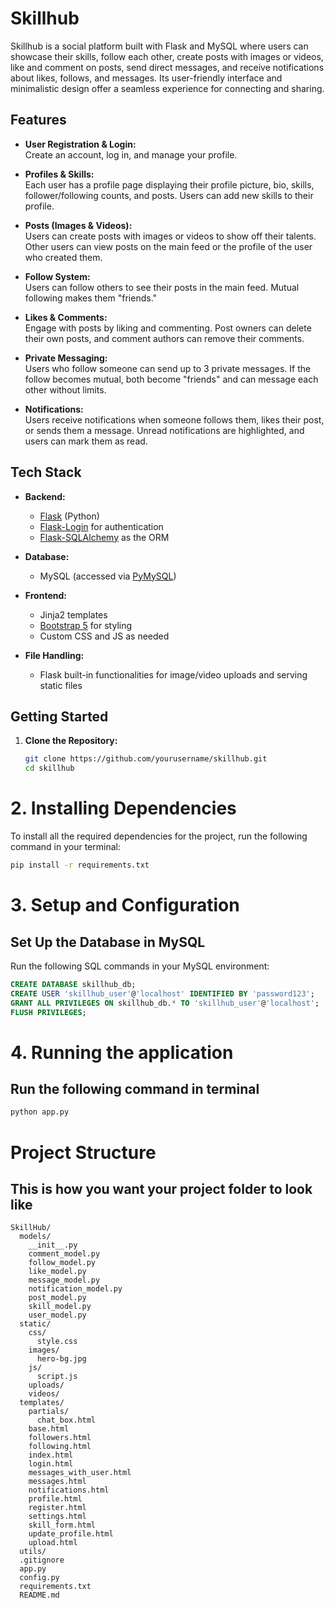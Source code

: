 # Skillhub

Skillhub is a social platform built with Flask and MySQL where users can showcase their skills, follow each other, create posts with images or videos, like and comment on posts, send direct messages, and receive notifications about likes, follows, and messages. Its user-friendly interface and minimalistic design offer a seamless experience for connecting and sharing.

## Features

- **User Registration & Login:**  
  Create an account, log in, and manage your profile.

- **Profiles & Skills:**  
  Each user has a profile page displaying their profile picture, bio, skills, follower/following counts, and posts. Users can add new skills to their profile.

- **Posts (Images & Videos):**  
  Users can create posts with images or videos to show off their talents. Other users can view posts on the main feed or the profile of the user who created them.

- **Follow System:**  
  Users can follow others to see their posts in the main feed. Mutual following makes them "friends."

- **Likes & Comments:**  
  Engage with posts by liking and commenting. Post owners can delete their own posts, and comment authors can remove their comments.

- **Private Messaging:**  
  Users who follow someone can send up to 3 private messages. If the follow becomes mutual, both become "friends" and can message each other without limits.

- **Notifications:**  
  Users receive notifications when someone follows them, likes their post, or sends them a message. Unread notifications are highlighted, and users can mark them as read.

## Tech Stack

- **Backend:**  
  - [Flask](https://flask.palletsprojects.com/) (Python)
  - [Flask-Login](https://flask-login.readthedocs.io/) for authentication
  - [Flask-SQLAlchemy](https://flask-sqlalchemy.palletsprojects.com/) as the ORM

- **Database:**  
  - MySQL (accessed via [PyMySQL](https://pypi.org/project/PyMySQL/))

- **Frontend:**  
  - Jinja2 templates
  - [Bootstrap 5](https://getbootstrap.com/) for styling
  - Custom CSS and JS as needed

- **File Handling:**  
  - Flask built-in functionalities for image/video uploads and serving static files

## Getting Started

1. **Clone the Repository:**
   ```bash
   git clone https://github.com/yourusername/skillhub.git
   cd skillhub

# 2. Installing Dependencies

To install all the required dependencies for the project, run the following command in your terminal:

```bash
pip install -r requirements.txt
```

# 3. Setup and Configuration

## Set Up the Database in MySQL

Run the following SQL commands in your MySQL environment:

```sql
CREATE DATABASE skillhub_db;
CREATE USER 'skillhub_user'@'localhost' IDENTIFIED BY 'password123';
GRANT ALL PRIVILEGES ON skillhub_db.* TO 'skillhub_user'@'localhost';
FLUSH PRIVILEGES;
```

# 4. Running the application 
## Run the following command in terminal
```bash
python app.py
```

# Project Structure
## This is how you want your project folder to look like
```arduino
SkillHub/
  models/
    __init__.py
    comment_model.py
    follow_model.py
    like_model.py
    message_model.py
    notification_model.py
    post_model.py
    skill_model.py
    user_model.py
  static/
    css/
      style.css
    images/
      hero-bg.jpg
    js/
      script.js
    uploads/
    videos/
  templates/
    partials/
      chat_box.html
    base.html
    followers.html
    following.html
    index.html
    login.html
    messages_with_user.html
    messages.html
    notifications.html
    profile.html
    register.html
    settings.html
    skill_form.html
    update_profile.html
    upload.html
  utils/
  .gitignore
  app.py
  config.py
  requirements.txt
  README.md

```






